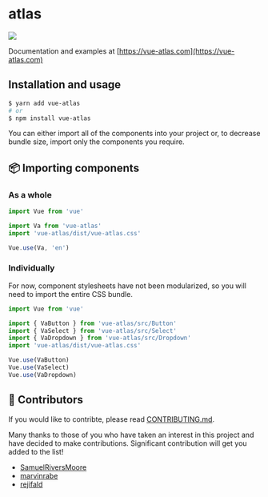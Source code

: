 # atlas

![](https://img.shields.io/npm/v/vue-atlas.svg?colorA=57D9A3&colorB=666666)

Documentation and examples at [https://vue-atlas.com](https://vue-atlas.com)

## Installation and usage

```bash
$ yarn add vue-atlas
# or
$ npm install vue-atlas
```

You can either import all of the components into your project or, to decrease bundle size, import only the components you require.

## 📦 Importing components

### As a whole

```javascript
import Vue from 'vue'

import Va from 'vue-atlas'
import 'vue-atlas/dist/vue-atlas.css'

Vue.use(Va, 'en')
```

### Individually

For now, component stylesheets have not been modularized, so you will need to import the entire CSS bundle.

```javascript
import Vue from 'vue'

import { VaButton } from 'vue-atlas/src/Button'
import { VaSelect } from 'vue-atlas/src/Select'
import { VaDropdown } from 'vue-atlas/src/Dropdown'
import 'vue-atlas/dist/vue-atlas.css'

Vue.use(VaButton)
Vue.use(VaSelect)
Vue.use(VaDropdown)
```

## 🎉 Contributors

If you would like to contribte, please read [CONTRIBUTING.md](https://github.com/nvms/vue-atlas/blob/master/.github/CONTRIBUTING.md).

Many thanks to those of you who have taken an interest in this project and have decided to make contributions. Significant contribution will get you added to the list!

- [SamuelRiversMoore](https://github.com/SamuelRiversMoore)
- [marvinrabe](https://github.com/marvinrabe)
- [rejifald](https://github.com/rejifald)
